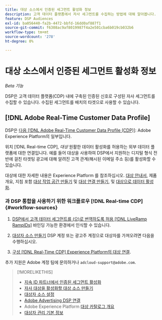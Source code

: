 ```yaml
---
title: 대상 소스에서 인증된 세그먼트 활성화 정보
description: 고객 데이터 플랫폼에서 자사 세그먼트를 수집하는 방법에 대해 알아봅니다.
feature: DSP Audiences
exl-id: ba056440-fa2b-4472-bbfd-16dd0af887f1
source-git-commit: f6308ac9af8019987f4a2e501cba6b019cb032b6
workflow-type: tm+mt
source-wordcount: '278'
ht-degree: 0%

---
```


# 대상 소스에서 인증된 세그먼트 활성화 정보

<!-- Doesn't specifically explain what you can do in our UI -->
*Beta 기능*

DSP은 고객 데이터 플랫폼(CDP) 내에 구축된 인증된 신호로 구성된 자사 세그먼트를 수집할 수 있습니다. 수집된 세그먼트를 배치의 타겟으로 사용할 수 있습니다.

## [!DNL Adobe Real-Time Customer Data Profile]

DSP은 [다음 [!DNL Adobe Real-Time Customer Data Profile (CDP)]](https://experienceleague.adobe.com/docs/experience-platform/rtcdp/overview.html): Adobe Experience Platform의 일부입니다.

위치 [!DNL Real-time CDP], *대상* 원활한 데이터 활성화를 허용하는 외부 데이터 플랫폼에 대한 연결입니다. 예를 들어 대상을 사용하여 DSP에서 지원하는 디지털 형식 전반에 걸친 타겟팅 광고에 대해 알려진 고객 관계(해시된 이메일 주소 등)를 활성화할 수 있습니다.

대상에 대한 자세한 내용은 Experience Platform 를 참조하십시오. [대상 안내서](https://experienceleague.adobe.com/docs/experience-platform/destinations/home.html), 제품 개요, 지침 포함 [대상 작업 공간 만들기](https://experienceleague.adobe.com/docs/experience-platform/destinations/ui/destinations-workspace.html) 및 [대상 연결 만들기](https://experienceleague.adobe.com/docs/experience-platform/destinations/ui/connect-destination.html), 및 [대상으로 데이터 활성화](https://experienceleague.adobe.com/docs/experience-platform/destinations/ui/activate/activate-segment-streaming-destinations.html).

### 과 DSP 통합을 사용하기 위한 워크플로우 [!DNL Real-time CDP] {#workflow-sources}

<!-- Make sure that titles make the distinctions clear -- everything can't be "Activate XXX." -->

1. [DSP에서 고객 데이터 세그먼트를 (으)로 번역하도록 허용 [!DNL LiveRamp RampIDs]](source-durable-id.md) 바인딩 가능한 환경에서 인식할 수 있습니다.<!-- I don't think I need this here: This requires DSP account-level and campaign-level settings to enable segment sharing with [!DNL LiveRamp], which will translate customer data to [!DNL RampIDs] to create targetable segments. Your Adobe Account Team will perform this configuration. -->

1. [대상자 소스 만들기](source-create.md) DSP 계정 또는 광고주 계정으로 대상자를 가져오려면 다음을 수행하십시오.

1. [구성 [!DNL Real-Time CDP] Experience Platform의 대상 연결](https://experienceleague.adobe.com/docs/experience-platform/destinations/catalog/advertising/adobe-advertising-cloud-connection.html).

추가 지원은 Adobe 계정 팀에 문의하거나 `adcloud-support@adobe.com`.

>[!MORELIKETHIS]
>
>* [지속 ID 파트너에서 인증된 세그먼트 활성화](source-durable-id.md)
>* [자사 대상을 활성화할 대상 소스 만들기](source-create.md)
>* [대상자 소스 설정](source-settings.md)
>* [Adobe Advertising DSP 연결](https://experienceleague.adobe.com/docs/experience-platform/destinations/catalog/advertising/adobe-advertising-cloud-connection.html)
>* Adobe Experience Platform [대상 카탈로그 개요](https://experienceleague.adobe.com/docs/experience-platform/destinations/catalog/overview.html)
>* [대상자 관리 기본 정보](/help/dsp/audiences/audience-about.md)

